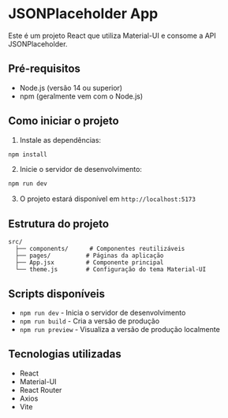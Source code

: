 
# JSONPlaceholder App

Este é um projeto React que utiliza Material-UI e consome a API JSONPlaceholder.

## Pré-requisitos

- Node.js (versão 14 ou superior)
- npm (geralmente vem com o Node.js)

## Como iniciar o projeto

1. Instale as dependências:
```bash
npm install
```

2. Inicie o servidor de desenvolvimento:
```bash
npm run dev
```

3. O projeto estará disponível em `http://localhost:5173`

## Estrutura do projeto

```
src/
  ├── components/      # Componentes reutilizáveis
  ├── pages/          # Páginas da aplicação
  ├── App.jsx         # Componente principal
  └── theme.js        # Configuração do tema Material-UI
```

## Scripts disponíveis

- `npm run dev` - Inicia o servidor de desenvolvimento
- `npm run build` - Cria a versão de produção
- `npm run preview` - Visualiza a versão de produção localmente

## Tecnologias utilizadas

- React
- Material-UI
- React Router
- Axios
- Vite
